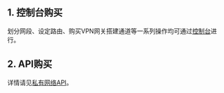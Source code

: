 ## 1. 控制台购买
划分网段、设定路由、购买VPN网关搭建通道等一系列操作均可通过<a href="/" target="_blank">控制台</a>进行。

## 2. API购买
详情请见[私有网络API](/doc/api/245/%E7%AE%80%E4%BB%8B)。